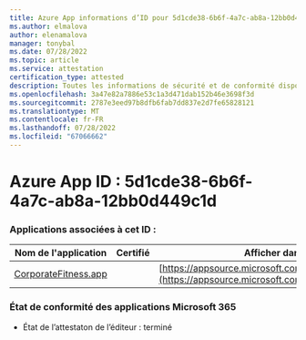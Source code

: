 ```yaml
---
title: Azure App informations d’ID pour 5d1cde38-6b6f-4a7c-ab8a-12bb0d449c1d
ms.author: elmalova
author: elenamalova
manager: tonybal
ms.date: 07/28/2022
ms.topic: article
ms.service: attestation
certification_type: attested
description: Toutes les informations de sécurité et de conformité disponibles pour 5d1cde38-6b6f-4a7c-ab8a-12bb0d449c1d.
ms.openlocfilehash: 3a47e82a7886e53c1a3d471dab152b46e3698f3d
ms.sourcegitcommit: 2787e3eed97b8dfb6fab7dd837e2d7fe65828121
ms.translationtype: MT
ms.contentlocale: fr-FR
ms.lasthandoff: 07/28/2022
ms.locfileid: "67066662"
---
```

# <a name="azure-app-id-5d1cde38-6b6f-4a7c-ab8a-12bb0d449c1d"></a>Azure App ID : 5d1cde38-6b6f-4a7c-ab8a-12bb0d449c1d


### <a name="apps-associated-with-this-id"></a>Applications associées à cet ID :
| **Nom de l'application** | **Certifié** | **Afficher dans AppSource** |
|--------------|---------------|-----------------------|
| [CorporateFitness.app](../forward/WA200004093.md) |  | [https://appsource.microsoft.com/product/office/WA200004093](https://appsource.microsoft.com/product/office/WA200004093) |

### <a name="microsoft-365-app-compliance-status"></a>État de conformité des applications Microsoft 365
- État de l’attestaton de l’éditeur : terminé
